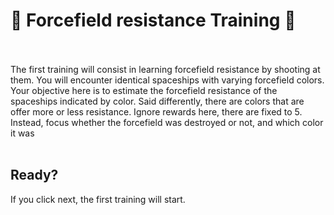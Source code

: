 # 🌌 Forcefield resistance Training 🌌

<br><br>
The first training will consist in learning forcefield resistance by shooting at them. You will encounter identical spaceships with varying forcefield colors. Your objective here is to estimate the forcefield resistance of the spaceships indicated by color. Said differently, there are colors that are offer more or less resistance. Ignore rewards here, there are fixed to 5. Instead, focus whether the forcefield was destroyed or not, and which color it was <br><br>
  
## Ready?

If you click next, the first training will start. 

<!---
admonition=<div class="admonition notice" style="margin: auto">
			<p class="title">Note</p>
      <p class="content">
      Use arrow keys to move, and space to shoot. A small tutorial will show you how to do that before starting the training.
		</div>
<br>
--->
<!---
admonition=<div class="admonition Warning" style="margin: auto">
			<p class="title">Warning</p>
      <p class="content">
	  You can only shoot one spaceship among at a time!
		</div>
<br>
--->



<!--- display=block --->